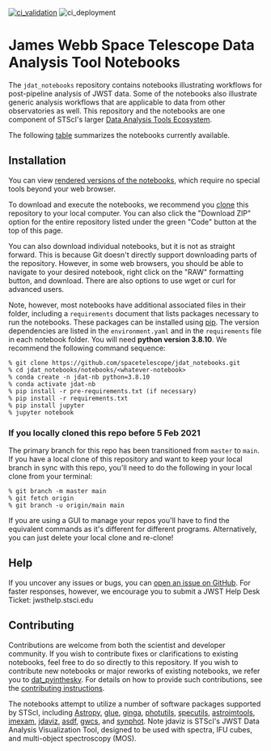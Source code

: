 [![ci_validation](https://github.com/spacetelescope/jdat_notebooks/workflows/ci_validation/badge.svg)](https://github.com/spacetelescope/jdat_notebooks/actions?query=workflow%3Aci_validation)
![ci_deployment](https://img.shields.io/github/workflow/status/spacetelescope/jdat_notebooks/Build%20and%20deploy%20notebooks?label=HTML%20Deployment&style=flat)


# James Webb Space Telescope Data Analysis Tool Notebooks


The ``jdat_notebooks`` repository contains notebooks illustrating workflows for post-pipeline analysis of JWST data. Some of the notebooks also illustrate generic analysis workflows that are applicable to data from other observatories as well. This repository and the notebooks are one component of STScI's larger [Data Analysis Tools Ecosystem](https://jwst-docs.stsci.edu/jwst-post-pipeline-data-analysis).

The following [table](https://spacetelescope.github.io/jdat_notebooks/) summarizes the notebooks currently available.

## Installation

You can view [rendered versions of the notebooks](https://spacetelescope.github.io/jdat_notebooks/), which require no special tools beyond your web browser.

To download and execute the notebooks, we recommend you [clone](https://github.com/git-guides/git-clone) this repository to your local computer. You can also click the "Download ZIP" option for the entire repository listed under the green "Code" button at the top of this page.

You can also download individual notebooks, but it is not as straight forward.  This is because Git doesn't directly support downloading parts of the repository. However, in some web browsers, you should be able to navigate to your desired notebook, right click on the "RAW" formatting button, and download.  There are also options to use wget or curl for advanced users. 

Note, however, most notebooks have additional associated files in their folder, including a `requirements` document that lists packages necessary to run the notebooks.  These packages can be installed using [pip](https://pip.pypa.io/en/stable/). The version dependencies are listed in the `environment.yaml` and in the `requirements` file in each notebook folder. 
You will need **python version 3.8.10**.  We recommend the following command sequence:

```   
% git clone https://github.com/spacetelescope/jdat_notebooks.git
% cd jdat_notebooks/notebooks/<whatever-notebook>
% conda create -n jdat-nb python=3.8.10
% conda activate jdat-nb
% pip install -r pre-requirements.txt (if necessary)
% pip install -r requirements.txt
% pip install jupyter
% jupyter notebook
```


### If you locally cloned this repo before 5 Feb 2021

The primary branch for this repo has been transitioned from ``master`` to ``main``.  If you have a local clone of this repository and want to keep your local branch in sync with this repo, you'll need to do the following in your local clone from your terminal:

```   
% git branch -m master main
% git fetch origin
% git branch -u origin/main main
```

If you are using a GUI to manage your repos you'll have to find the equivalent commands as it's different for different programs. Alternatively, you can just delete your local clone and re-clone!


## Help

If you uncover any issues or bugs, you can [open an issue on GitHub](https://github.com/spacetelescope/jdat_notebooks/issues/new).  For faster responses, however, we encourage you to submit a JWST Help Desk Ticket: jwsthelp.stsci.edu

## Contributing

Contributions are welcome from both the scientist and developer community.  If you wish to contribute fixes or clarifications to existing notebooks, feel free to do so directly to this repository.  If you wish to contribute new notebooks or major reworks of existing notebooks, we refer you to [dat_pyinthesky](https://github.com/spacetelescope/dat_pyinthesky/tree/master/jdat_notebooks).  For details on how to provide such contributions, see the [contributing instructions](https://github.com/spacetelescope/jdat_notebooks/blob/main/CONTRIBUTING.md).

The notebooks attempt to utilize a number of software packages supported by STScI, including [Astropy](https://www.astropy.org), [glue](http://docs.glueviz.org/en/stable/index.html), [ginga](https://ginga.readthedocs.io/en/latest/), [photutils](https://photutils.readthedocs.io), [specutils](https://specutils.readthedocs.io/en/stable/), [astroimtools](http://astroimtools.readthedocs.io), [imexam](http://imexam.readthedocs.io), [jdaviz](https://jdaviz.readthedocs.io/en/latest/), [asdf](http://asdf.readthedocs.io/en/latest/), [gwcs](https://gwcs.readthedocs.io/en/latest/), and [synphot](http://synphot.readthedocs.io/en/latest/index.html).  Note jdaviz is STScI's JWST Data Analysis Visualization Tool, designed to be used with spectra, IFU cubes, and multi-object spectroscopy (MOS).

